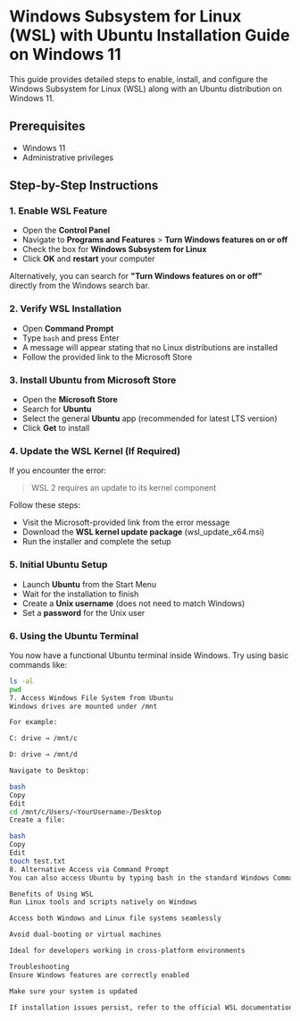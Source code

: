 # Windows Subsystem for Linux (WSL) with Ubuntu Installation Guide on Windows 11

This guide provides detailed steps to enable, install, and configure the Windows Subsystem for Linux (WSL) along with an Ubuntu distribution on Windows 11.

## Prerequisites

- Windows 11
- Administrative privileges

## Step-by-Step Instructions

### 1. Enable WSL Feature

- Open the **Control Panel**
- Navigate to **Programs and Features** > **Turn Windows features on or off**
- Check the box for **Windows Subsystem for Linux**
- Click **OK** and **restart** your computer

Alternatively, you can search for **"Turn Windows features on or off"** directly from the Windows search bar.

### 2. Verify WSL Installation

- Open **Command Prompt**
- Type `bash` and press Enter
- A message will appear stating that no Linux distributions are installed
- Follow the provided link to the Microsoft Store

### 3. Install Ubuntu from Microsoft Store

- Open the **Microsoft Store**
- Search for **Ubuntu**
- Select the general **Ubuntu** app (recommended for latest LTS version)
- Click **Get** to install

### 4. Update the WSL Kernel (If Required)

If you encounter the error:
> WSL 2 requires an update to its kernel component

Follow these steps:

- Visit the Microsoft-provided link from the error message
- Download the **WSL kernel update package** (wsl_update_x64.msi)
- Run the installer and complete the setup

### 5. Initial Ubuntu Setup

- Launch **Ubuntu** from the Start Menu
- Wait for the installation to finish
- Create a **Unix username** (does not need to match Windows)
- Set a **password** for the Unix user

### 6. Using the Ubuntu Terminal

You now have a functional Ubuntu terminal inside Windows. Try using basic commands like:

```bash
ls -al
pwd
7. Access Windows File System from Ubuntu
Windows drives are mounted under /mnt

For example:

C: drive → /mnt/c

D: drive → /mnt/d

Navigate to Desktop:

bash
Copy
Edit
cd /mnt/c/Users/<YourUsername>/Desktop
Create a file:

bash
Copy
Edit
touch test.txt
8. Alternative Access via Command Prompt
You can also access Ubuntu by typing bash in the standard Windows Command Prompt.

Benefits of Using WSL
Run Linux tools and scripts natively on Windows

Access both Windows and Linux file systems seamlessly

Avoid dual-booting or virtual machines

Ideal for developers working in cross-platform environments

Troubleshooting
Ensure Windows features are correctly enabled

Make sure your system is updated

If installation issues persist, refer to the official WSL documentation: https://docs.microsoft.com/windows/wsl

